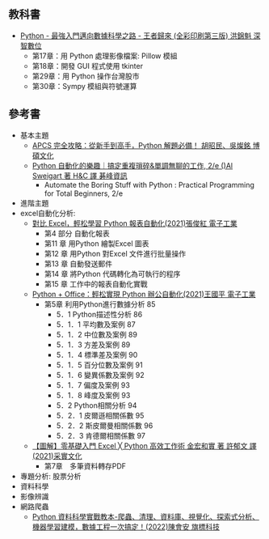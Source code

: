 ## 教科書




- [Python - 最強入門邁向數據科學之路 - 王者歸來 (全彩印刷第三版) 洪錦魁 深智數位](https://www.tenlong.com.tw/products/9786267146453?list_name=i-r-zh_tw)
  - 第17章：用 Python 處理影像檔案: Pillow 模組
  - 第18章：開發 GUI 程式使用 tkinter
  - 第29章：用 Python 操作台灣股市
  - 第30章：Sympy 模組與符號運算
## 參考書
- 基本主題
  - [APCS 完全攻略：從新手到高手，Python 解題必備！ 胡昭民、吳燦銘 博碩文化](https://www.tenlong.com.tw/products/9786263332171?list_name=i-r-zh_tw)
  - [Python 自動化的樂趣｜搞定重複瑣碎&單調無聊的工作, 2/e ()Al Sweigart 著 H&C 譯 碁峰資訊]()
    - Automate the Boring Stuff with Python : Practical Programming for Total Beginners, 2/e  
- 進階主題
- excel自動化分析:
  - [對比 Excel，輕松學習 Python 報表自動化(2021)張俊紅 電子工業](https://www.tenlong.com.tw/products/9787121420726?list_name=srh)
    - 第4 部分 自動化報表
    - 第11 章 用Python 繪製Excel 圖表
    - 第12 章 用Python 對Excel 文件進行批量操作
    - 第13 章 自動發送郵件
    - 第14 章 將Python 代碼轉化為可執行的程序
    - 第15 章 工作中的報表自動化實戰 
  - [Python + Office：輕松實現 Python 辦公自動化(2021)王國平 電子工業](https://www.tenlong.com.tw/products/9787121414404?list_name=sp)
    - 第5章 利用Python進行數據分析 85
      - 5．1 Python描述性分析 86
      - 5．1．1 平均數及案例 87 
      - 5．1．2 中位數及案例 89
      - 5．1．3 方差及案例 89
      - 5．1．4 標準差及案例 90
      - 5．1．5 百分位數及案例 91
      - 5．1．6 變異係數及案例 92
      - 5．1．7 偏度及案例 93
      - 5．1．8 峰度及案例 93
      - 5．2 Python相關分析 94
      - 5．2．1 皮爾遜相關係數 95
      - 5．2．2 斯皮爾曼相關係數 96
      - 5．2．3 肯德爾相關係數 97
  - [【圖解】零基礎入門 Excel ╳ Python 高效工作術 金宏和實 著 許郁文 譯 (2021)采實文化](https://www.tenlong.com.tw/products/9789865074753?list_name=srh)
    - 第7章　多筆資料轉存PDF 
- 專題分析: 股票分析
- 資料科學
- 影像辨識
- 網路爬蟲
  - [Python 資料科學實戰教本-爬蟲、清理、資料庫、視覺化、探索式分析、機器學習建模，數據工程一次搞定！(2022)陳會安 旗標科技](https://www.tenlong.com.tw/products/9789863127246?list_name=i-r-zh_tw) 
